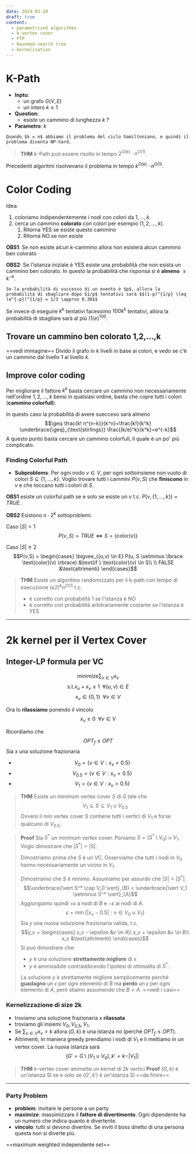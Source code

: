 ```yaml
---
date: 2024-03-29
draft: true
content:
  - parametrized algorithms
  - k-vertex cover
  - FTP
  - bounded-search tree
  - kernelization
---
```



# K-Path
- **Inptu**:
	- un grafo $G(V,E)$
	- un intero $k \geq 1$
- **Question**:
	- esiste un cammino di lunghezza $k$ ?
- **Parametro**: $k$


```ad-note
Quando $k = n$ abbiamo il problema del ciclo hamiltoniano, e quindi il problema diventa NP-hard.
```


> **THM**
> $k$-Path può essere risolto in tempo $2^{O(k)} \cdot n^{O(1)}$.

Precedenti algoritmi risolvevano il problema in tempo $k^{O(k)} \cdot n^{O(1)}$.

# Color Coding
Idea:
1. coloriamo indipendentemente i nodi con colori da $1,...,k$.
2. cerca un cammino **colorato** con colori per esempio $(1,2,...,k)$. 
	1. Ritorna YES se esiste questo cammino
	2. Ritorna NO se non esiste

**OBS1**: Se non esiste alcun k-cammino allora non esisterà alcun cammino ben colorato

**OBS2**: Se l'istanza iniziale è YES esiste una probabilità che non esista un cammino ben colorato.
In questo la probabilità che risponsa si è **almeno** $\geq k^{-k}$.

```ad-info
Se la probabilità di successo di un evento è $p$, allora la probabilità di sbagliare dopo $1/p$ tentativi sarà $$(1-p)^{1/p} \leq (e^{-p})^{1/p} = 1/3 \approx 0.38$$
```

Se invece di eseguire $k^k$ tentativi facessimo $100 k^k$ tentativi, allora la probabilità di sbagliare sarà al più $(1/e)^{100}$.

## Trovare un cammino ben colorato 1,2,...,k
==vedi immagine==
Divido il grafo in $k$ livelli in base ai colori, e vedo se c'è un cammino dal livello 1 al livello $k$.


## Improve color coding
Per migliorare il fattore $k^k$ basta cercare un cammino non necessariamente nell'ordine $1,2,...,k$ bensì in qualsiasi ordine, basta che copre tutti i colori (**cammino colorfull**).

In questo caso la probabilità di avere suecceso sarà almeno $$\geq \frac{k! n^{n-k}}{k^n}=\frac{k!}{k^k} \underbrace{\geq}_{\text{stirlings}} \frac{(k/e)^k}{k^k}=e^{-k}$$
A questo punto basta cercare un cammino colorfull, il quale è un po' più complicato.

### Finding Colorful Path
- **Subproblems**:
Per ogni nodo $v \in V$, per ogni sottoinsieme non vuoto di colori $S \subseteq \lbrace 1,...,k \rbrace$.
Voglio trovare tutti i cammini $P(v,S)$ che **finiscono** in $v$ e che toccano tutti i colori di $S$.

**OBS1** esiste un colorful path se e solo se esiste un $v$ t.c. $P(v, \lbrace 1,...,k \rbrace) = TRUE$.

**OBS2** Esistono $n \cdot 2^k$ sottoproblemi.


Caso $\vert S \vert = 1$
$$P(v,S) = TRUE \iff S = \lbrace \text{color}(v) \rbrace$$


Caso $\vert S \vert \geq 2$
$$P(v,S) = \begin{cases}
\bigvee_{(u,v) \in E} P(u, S \setminus \lbrace \text{color}(v) \rbrace) &\text{if } \text{color}(v) \in S\\
\\
FALSE &\text{altrimenti}
\end{cases}$$

> **THM**
> Esiste un algoritmo randomizzato per il k-path con tempo di esecuzione $(e2)^k n^{O(1)}$ t.c.
> - è corretto con probabilità 1 se l'istanza è NO
> - è corretto con probabilità arbitrariamente costante se l'istanza è YES

----
# 2k kernel per il Vertex Cover

## Integer-LP formula per VC
$$\text{minimize}\sum_{v \in V} x_v$$
$$\text{s.t.} x_u + x_v \geq 1 \;\; \forall (u,v) \in E$$
$$x_v \in \lbrace 0,1 \rbrace \;\; \forall v \in V$$

Ora lo **rilassiamo** ponendo il vincolo $$x_v \geq 0 \;\; \forall v \in V$$

Ricordiamo che $$OPT_f \leq OPT$$
Sia $x$ una soluzione frazionaria
- $$V_0 = \lbrace v \in V: x_v < 0.5 \rbrace$$
- $$V_{0.5} = \lbrace v \in V: x_v = 0.5 \rbrace$$
- $$V_1 = \lbrace v \in V: x_v > 0.5 \rbrace$$

> **THM**
> Esiste un minimum vertex cover $S$ di $G$ tale che $$V_1 \subseteq S \subseteq V_1 \cup V_{0.5}$$
> Ovvero il min vertex cover $S$ contiene tutti i vertici di $V_1$ e forse qualcuno di $V_{0.5}$.


> **Proof**
> Sia $S^*$ un minimum vertex cover.
> Poniamo $S = (S^* \setminus V_0) \cup V_1$.
> Vogio dimostrare che $\vert S^* \vert = \vert S \vert$.
> 
> Dimostriamo prima che $S$ è un VC.
> Osserviamo che tutti i nodi in $V_0$ hanno necessariamente un vicino in $V_1$.
> 
> Dimostriamo che $S$ è minimo.
> Assumiamo per assurdo che $\vert S \vert > \vert S^* \vert$.
> $$\underbrace{\vert S^* \cap V_0 \vert}_{B} < \underbrace{\vert V_1 \setminus S^* \vert}_{A}$$
> Aggiungiamo quindi $+\epsilon$ a nodi di $B$ e $-\epsilon$ ai nodi di $A$.
> $$\epsilon = \min{\lbrace \vert x_v - 0.5 \vert: v \in V_0 \cup V_1 \rbrace}$$
> Sia $y$ una nuova soluizione frazionaria valida, t.c.
> $$y_v = \begin{cases}
x_v - \epsilon &v \in A\\
x_v + \epsilon &v \in B\\
x_v &\text{altrimenti}
\end{cases}$$
> Si può dimostrare che:
> - $y$ è una soluzione **strettamente migliore** di $x$
> - $y$ è ammissibile
> contraddicendo l'ipotesi di ottimalita di $S^*$.
> 
> La soluzione $y$ è strettamente migliore semplicemente perché **guadagno** un $\epsilon$ per ogni elemento di $B$ ma **perdo** un $\epsilon$ per ogni elemento di $A$, però stiamo assumendo che $B < A$.
> ==vedi i casi==


### Kernelizzazione di size 2k
- troviamo una soluzione frazionaria $x$ **rilassata**
- troviamo gli insiemi $V_0, V_{0.5}, V_1$.
- Se $\sum_{v \in V} x_v > k$ allora $(G,k)$ è una istanza no (perché $OPT_f \leq OPT$).
- Altrimenti, in maniera greedy prendiamo i nodi di $V_1$ e li mettiamo in un vertex cover. La nuova istanza sarà $$(G' = G \setminus (V_1 \cup V_0), k' = k - \vert V_1 \vert)$$

> **THM** $k$-vertex cover ammette un kernel di $2k$ vertici
> **Proof**
> $(G,k)$ è un'istanza SI se e solo se $(G', k')$ è un'istanza SI
> ==da finire==

-----
### Party Problem
- **problem**: invitare le persone a un party
- **maximize**: massimizzare il **fattore di divertimento**. Ogni dipendente ha un numero che indica quanto è divertente.
- **vincolo**: tutti si devono divertire. Se inviti il boss diretto di una persona questa non si diverte più.

==maximum weighted independente set==